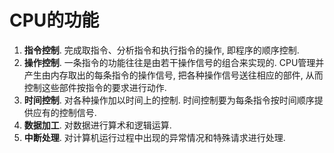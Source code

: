 # CPU的功能

1. **指令控制**. 完成取指令、分析指令和执行指令的操作, 即程序的顺序控制.
2. **操作控制**. 一条指令的功能往往是由若干操作信号的组合来实现的.
   CPU管理并产生由内存取出的每条指令的操作信号, 把各种操作信号送往相应的部件,
   从而控制这些部件按指令的要求进行动作.
3. **时间控制**. 对各种操作加以时间上的控制. 时间控制要为每条指令按时间顺序提供应有的控制信号.
4. **数据加工**. 对数据进行算术和逻辑运算.
5. **中断处理**. 对计算机运行过程中出现的异常情况和特殊请求进行处理.
